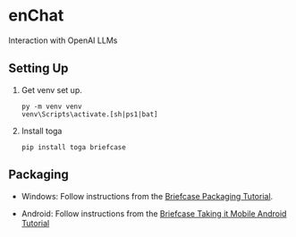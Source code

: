 # enChat

Interaction with OpenAI LLMs

## Setting Up

1. Get venv set up.

   ```shell
   py -m venv venv
   venv\Scripts\activate.[sh|ps1|bat]
   ```

2. Install toga

   ```shell
   pip install toga briefcase
   ```

## Packaging

* Windows: Follow instructions from the [Briefcase Packaging Tutorial](https://docs.beeware.org/en/latest/tutorial/tutorial-3.html).

* Android: Follow instructions from the [Briefcase Taking it Mobile Android
  Tutorial](https://docs.beeware.org/en/latest/tutorial/tutorial-5/android.html)